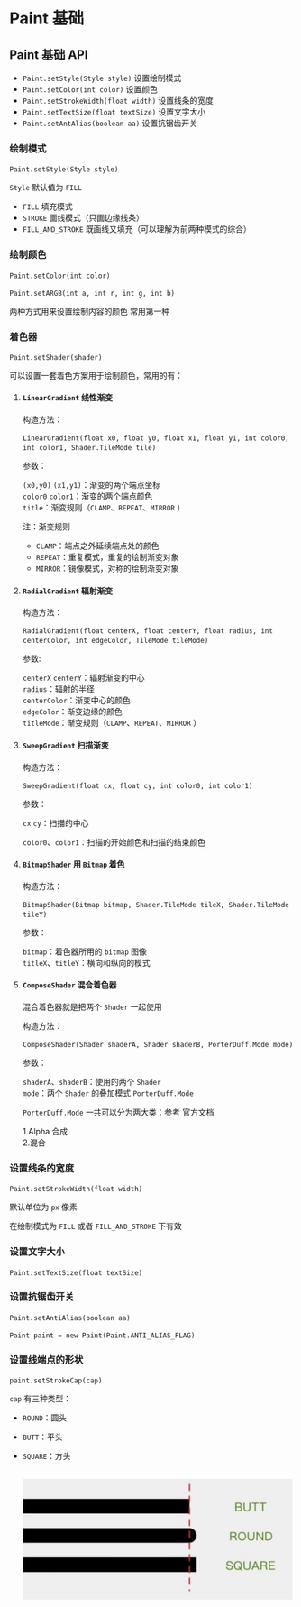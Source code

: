 # Paint 基础

## Paint 基础 API

- `Paint.setStyle(Style style)` 设置绘制模式
- `Paint.setColor(int color)` 设置颜色
- `Paint.setStrokeWidth(float width)` 设置线条的宽度
- `Paint.setTextSize(float textSize)` 设置文字大小
- `Paint.setAntAlias(boolean aa)` 设置抗锯齿开关

### 绘制模式

`Paint.setStyle(Style style)`

`Style` 默认值为 `FILL`

- `FILL` 填充模式
- `STROKE` 画线模式（只画边缘线条）
- `FILL_AND_STROKE` 既画线又填充（可以理解为前两种模式的综合）
  
### 绘制颜色

`Paint.setColor(int color)`

`Paint.setARGB(int a, int r, int g, int b)`

两种方式用来设置绘制内容的颜色 常用第一种

### 着色器

`Paint.setShader(shader)`

可以设置一套着色方案用于绘制颜色，常用的有：

1. #### `LinearGradient` 线性渐变  
   
   构造方法：

   `LinearGradient(float x0, float y0, float x1, float y1, int color0, int color1, Shader.TileMode tile)`  

   参数：  

   `(x0,y0)` `(x1,y1)`：渐变的两个端点坐标  
   `color0` `color1`：渐变的两个端点颜色  
   `title`：渐变规则（`CLAMP`、`REPEAT`、`MIRROR` ）  

    注：渐变规则
    
    - `CLAMP`：端点之外延续端点处的颜色
    - `REPEAT`：重复模式，重复的绘制渐变对象
    - `MIRROR`：镜像模式，对称的绘制渐变对象
  
2. #### `RadialGradient` 辐射渐变
   
     构造方法：  

   `RadialGradient(float centerX, float centerY, float radius, int centerColor, int edgeColor, TileMode tileMode)`  

   参数:  

   `centerX` `centerY`：辐射渐变的中心   
   `radius`：辐射的半径  
   `centerColor`：渐变中心的颜色  
   `edgeColor`：渐变边缘的颜色  
   `titleMode`：渐变规则（`CLAMP`、`REPEAT`、`MIRROR` ）


3. #### `SweepGradient` 扫描渐变  
   
   构造方法：  

   `SweepGradient(float cx, float cy, int color0, int color1)`  

   参数：  

   `cx` `cy`：扫描的中心  

   `color0`、`color1`：扫描的开始颜色和扫描的结束颜色

4. #### `BitmapShader` 用 `Bitmap` 着色  
   
   构造方法：

    `BitmapShader(Bitmap bitmap, Shader.TileMode tileX, Shader.TileMode tileY)`  

    参数：  

    `bitmap`：着色器所用的 `bitmap` 图像  
    `titleX`、`titleY`：横向和纵向的模式

5. #### `ComposeShader` 混合着色器
  
     混合着色器就是把两个 `Shader` 一起使用  
     
     构造方法：  

     `ComposeShader(Shader shaderA, Shader shaderB, PorterDuff.Mode mode)`  

     参数：  

     `shaderA`、`shaderB`：使用的两个 `Shader`  
     `mode`：两个 `Shader` 的叠加模式 `PorterDuff.Mode` 

      `PorterDuff.Mode` 一共可以分为两大类：参考 [官方文档](https://developer.android.com/reference/android/graphics/PorterDuff.Mode)  
      
      1.Alpha 合成  
      2.混合  

     


### 设置线条的宽度

`Paint.setStrokeWidth(float width)`

默认单位为 `px` 像素

在绘制模式为 `FILL` 或者 `FILL_AND_STROKE` 下有效

### 设置文字大小

`Paint.setTextSize(float textSize)`

### 设置抗锯齿开关

`Paint.setAntiAlias(boolean aa)`

`Paint paint = new Paint(Paint.ANTI_ALIAS_FLAG)`

### 设置线端点的形状

`paint.setStrokeCap(cap)`  

`cap` 有三种类型：

- `ROUND`：圆头
- `BUTT`：平头
- `SQUARE`：方头  
  
  <br>
  <img src="pic/paint1.png"/><br>


